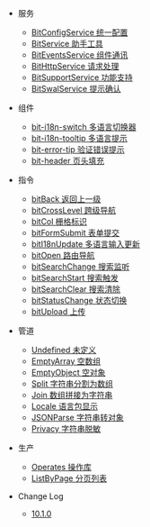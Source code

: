 - 服务
  - [BitConfigService 统一配置](common/bit-config-service)
  - [BitService 助手工具](common/bit-service)
  - [BitEventsService 组件通讯](common/bit-events-service)
  - [BitHttpService 请求处理](common/bit-http-service)
  - [BitSupportService 功能支持](common/bit-support-service)
  - [BitSwalService 提示确认](common/bit-swal-service)

- 组件
  - [bit-i18n-switch 多语言切换器](component/bit-i18n-switch)
  - [bit-i18n-tooltip 多语言提示](component/bit-i18n-tooltip)
  - [bit-error-tip 验证错误提示](component/bit-error-tip)
  - [bit-header 页头填充](component/bit-header)

- 指令
  - [bitBack 返回上一级](directive/bit-back)
  - [bitCrossLevel 跨级导航](directive/bit-cross-level)
  - [bitCol 栅格标识](directive/bit-col)
  - [bitFormSubmit 表单提交](directive/bit-form-submit)
  - [bitI18nUpdate 多语言输入更新](directive/bit-i18n-update)
  - [bitOpen 路由导航](directive/bit-open)
  - [bitSearchChange 搜索监听](directive/bit-search-change)
  - [bitSearchStart 搜索触发](directive/bit-search-start)
  - [bitSearchClear 搜索清除](directive/bit-search-clear)
  - [bitStatusChange 状态切换](directive/bit-status-change)
  - [bitUpload 上传](directive/bit-upload)

- 管道
  - [Undefined 未定义](pipe/undefined)
  - [EmptyArray 空数组](pipe/empty-array)
  - [EmptyObject 空对象](pipe/empty-object)
  - [Split 字符串分割为数组](pipe/split)
  - [Join 数组拼接为字符串](pipe/join)
  - [Locale 语言包显示](pipe/locale)
  - [JSONParse 字符串转对象](pipe/json-parse)
  - [Privacy 字符串脱敏](pipe/privacy)

- 生产
  - [Operates 操作库](extra/operates)
  - [ListByPage 分页列表](factory/list-by-page)

- Change Log
  - [10.1.0](changelog/10.1.0)
